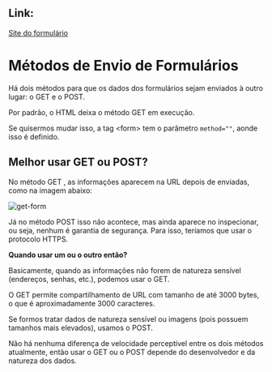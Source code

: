 ## Link:

[Site do formulário](https://andersonr-o.github.io/Html-Css/Formul%C3%A1rios/form001.html)

# Métodos de Envio de Formulários

Há dois métodos para que os dados dos formulários sejam enviados à outro lugar: o GET e o POST.

Por padrão, o HTML deixa o método GET em execução.

Se quisermos mudar isso, a tag &lt;form&gt; tem o parâmetro ``method=""``, aonde isso é definido.

## Melhor usar GET ou POST?

No método GET , as informações aparecem na URL depois de enviadas, como na imagem abaixo:

![get-form](https://user-images.githubusercontent.com/97858145/185234646-0e5401b9-1322-4aab-a2e7-08b08f480913.png)

Já no método POST isso não acontece, mas ainda aparece no inspecionar, ou seja, nenhum é garantia de segurança. Para isso, teríamos que usar o protocolo HTTPS.

**Quando usar um ou  o outro então?**

Basicamente, quando as informações não forem de natureza sensível (endereços, senhas, etc.), podemos usar o GET.

O GET permite compartilhamento de URL com tamanho de até 3000 bytes, o que é aproximadamente 3000 caracteres.

Se formos tratar dados de natureza sensível ou imagens (pois possuem tamanhos mais elevados), usamos o POST.

Não há nenhuma diferença de velocidade perceptível entre os dois métodos atualmente, então usar o GET ou o POST depende do desenvolvedor e da natureza dos dados.

